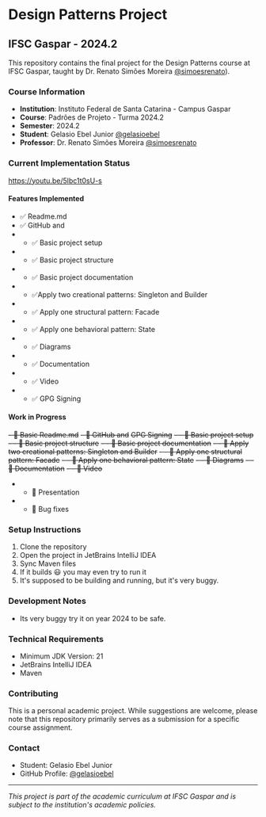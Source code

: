 # Design Patterns Project
## IFSC Gaspar - 2024.2

This repository contains the final project for the Design Patterns course at IFSC Gaspar, taught by Dr. Renato Simões Moreira [@simoesrenato](https://github.com/simoesrenato)).

### Course Information
- **Institution**: Instituto Federal de Santa Catarina - Campus Gaspar
- **Course**: Padrões de Projeto - Turma 2024.2
- **Semester**: 2024.2
- **Student**: Gelasio Ebel Junior [@gelasioebel](https://github.com/gelasioebel/TarefasDDM)
- **Professor**:  Dr. Renato Simões Moreira [@simoesrenato](https://github.com/simoesrenato)

### Current Implementation Status
https://youtu.be/5lbc1t0sU-s

#### Features Implemented
- ✅ Readme.md
- ✅ GitHub and 
- - ✅ Basic project setup
- - ✅ Basic project structure
- - ✅ Basic project documentation
- - ✅Apply two creational patterns: Singleton and Builder
- - ✅ Apply one structural pattern: Facade
- - ✅ Apply one behavioral pattern: State
- - ✅ Diagrams
- - ✅ Documentation
- - ✅ Video
- - ✅ GPG Signing

#### Work in Progress
~~- 🚧 Basic Readme.md~~
~~- 🚧 GitHub and~~ ~~GPG Signing~~
~~- - 🚧 Basic project setup~~
~~- - 🚧 Basic project structure~~
~~- - 🚧 Basic project documentation~~
~~- - 🚧 Apply two creational patterns: Singleton and Builder~~
~~- - 🚧 Apply one structural pattern: Facade~~
~~- - 🚧 Apply one behavioral pattern: State~~
~~-  - 🚧 Diagrams~~
~~-  - 🚧 Documentation~~
~~-  - 🚧 Video~~
-  - 🚧 Presentation
-  - 🚧 Bug fixes

### Setup Instructions
1. Clone the repository
2. Open the project in JetBrains IntelliJ IDEA
3. Sync Maven files
4. If it builds 😃 you may even try to run it 
5. It's supposed to be building and running, but it's very buggy.
   
### Development Notes
- Its very buggy try it  on year 2024 to be safe.

### Technical Requirements
- Minimum JDK Version: 21
- JetBrains IntelliJ IDEA
- Maven

### Contributing
This is a personal academic project. 
While suggestions are welcome, please note that this repository primarily serves as a submission for a specific course assignment.

### Contact
- Student: Gelasio Ebel Junior
- GitHub Profile: [@gelasioebel](https://github.com/gelasioebel/)
---
*This project is part of the academic curriculum at IFSC Gaspar and is subject to the institution's academic policies.*